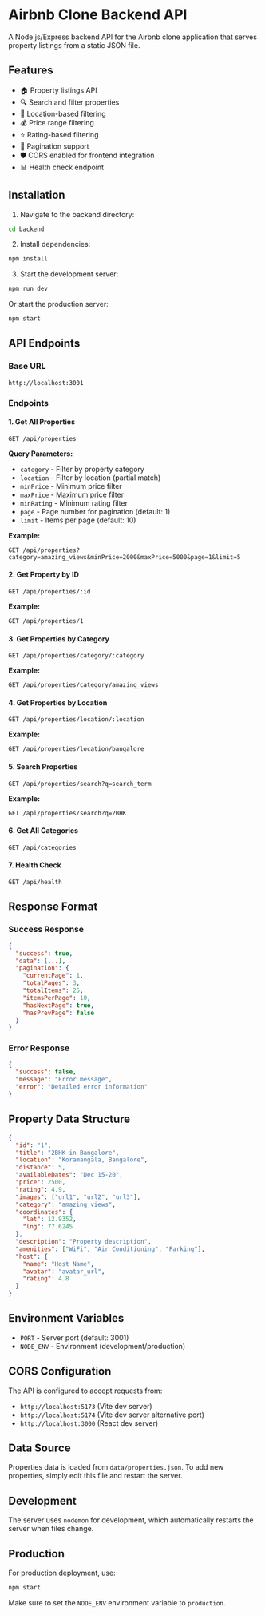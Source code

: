 # Airbnb Clone Backend API

A Node.js/Express backend API for the Airbnb clone application that serves property listings from a static JSON file.

## Features

- 🏠 Property listings API
- 🔍 Search and filter properties
- 📍 Location-based filtering
- 💰 Price range filtering
- ⭐ Rating-based filtering
- 📄 Pagination support
- 🛡️ CORS enabled for frontend integration
- 📊 Health check endpoint

## Installation

1. Navigate to the backend directory:
```bash
cd backend
```

2. Install dependencies:
```bash
npm install
```

3. Start the development server:
```bash
npm run dev
```

Or start the production server:
```bash
npm start
```

## API Endpoints

### Base URL
```
http://localhost:3001
```

### Endpoints

#### 1. Get All Properties
```
GET /api/properties
```

**Query Parameters:**
- `category` - Filter by property category
- `location` - Filter by location (partial match)
- `minPrice` - Minimum price filter
- `maxPrice` - Maximum price filter
- `minRating` - Minimum rating filter
- `page` - Page number for pagination (default: 1)
- `limit` - Items per page (default: 10)

**Example:**
```
GET /api/properties?category=amazing_views&minPrice=2000&maxPrice=5000&page=1&limit=5
```

#### 2. Get Property by ID
```
GET /api/properties/:id
```

**Example:**
```
GET /api/properties/1
```

#### 3. Get Properties by Category
```
GET /api/properties/category/:category
```

**Example:**
```
GET /api/properties/category/amazing_views
```

#### 4. Get Properties by Location
```
GET /api/properties/location/:location
```

**Example:**
```
GET /api/properties/location/bangalore
```

#### 5. Search Properties
```
GET /api/properties/search?q=search_term
```

**Example:**
```
GET /api/properties/search?q=2BHK
```

#### 6. Get All Categories
```
GET /api/categories
```

#### 7. Health Check
```
GET /api/health
```

## Response Format

### Success Response
```json
{
  "success": true,
  "data": [...],
  "pagination": {
    "currentPage": 1,
    "totalPages": 3,
    "totalItems": 25,
    "itemsPerPage": 10,
    "hasNextPage": true,
    "hasPrevPage": false
  }
}
```

### Error Response
```json
{
  "success": false,
  "message": "Error message",
  "error": "Detailed error information"
}
```

## Property Data Structure

```json
{
  "id": "1",
  "title": "2BHK in Bangalore",
  "location": "Koramangala, Bangalore",
  "distance": 5,
  "availableDates": "Dec 15-20",
  "price": 2500,
  "rating": 4.9,
  "images": ["url1", "url2", "url3"],
  "category": "amazing_views",
  "coordinates": {
    "lat": 12.9352,
    "lng": 77.6245
  },
  "description": "Property description",
  "amenities": ["WiFi", "Air Conditioning", "Parking"],
  "host": {
    "name": "Host Name",
    "avatar": "avatar_url",
    "rating": 4.8
  }
}
```

## Environment Variables

- `PORT` - Server port (default: 3001)
- `NODE_ENV` - Environment (development/production)

## CORS Configuration

The API is configured to accept requests from:
- `http://localhost:5173` (Vite dev server)
- `http://localhost:5174` (Vite dev server alternative port)
- `http://localhost:3000` (React dev server)

## Data Source

Properties data is loaded from `data/properties.json`. To add new properties, simply edit this file and restart the server.

## Development

The server uses `nodemon` for development, which automatically restarts the server when files change.

## Production

For production deployment, use:
```bash
npm start
```

Make sure to set the `NODE_ENV` environment variable to `production`.

